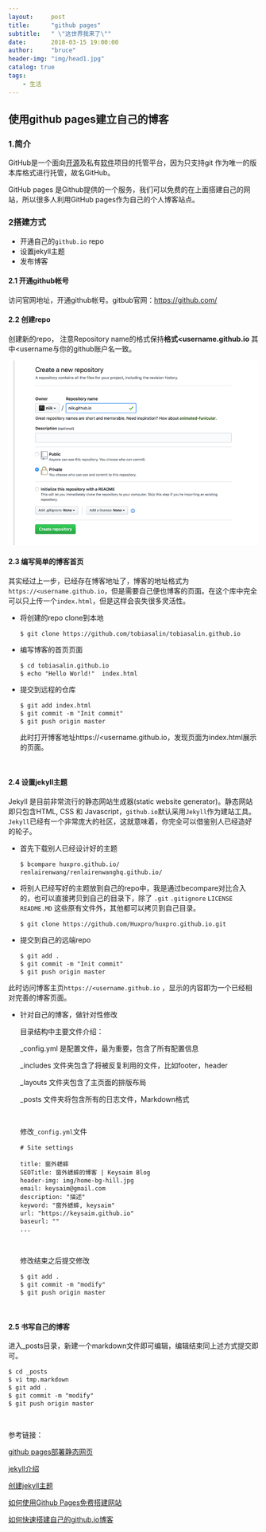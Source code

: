 ```yaml
---
layout:     post
title:      "github pages"
subtitle:   " \"这世界我来了\""
date:       2018-03-15 19:00:00
author:     "bruce"
header-img: "img/head1.jpg"
catalog: true
tags:
    - 生活
---
```


## 使用github pages建立自己的博客  

### 1.简介
GitHub是一个面向[开源](https://baike.baidu.com/item/%E5%BC%80%E6%BA%90/20720669)及私有[软件](https://baike.baidu.com/item/%E8%BD%AF%E4%BB%B6/12053)项目的托管平台，因为只支持git 作为唯一的版本库格式进行托管，故名GitHub。

 GitHub pages 是Github提供的一个服务，我们可以免费的在上面搭建自己的网站，所以很多人利用GitHub pages作为自己的个人博客站点。


### 2搭建方式

 * 开通自己的`github.io` repo
 * 设置jekyll主题
 * 发布博客

#### 2.1 开通github帐号

 访问官网地址，开通github帐号。gitbub官网：https://github.com/

#### 2.2 创建repo

 创建新的repo， 注意Repository name的格式保持**格式<username.github.io** 其中<username与你的github账户名一致。

 

 ![](../img/2018-03-16-create-blog/user-repo@2x.png)

#### 2.3 编写简单的博客首页

 其实经过上一步，已经存在博客地址了，博客的地址格式为`https://<username.github.io`，但是需要自己便也博客的页面。在这个库中完全可以只上传一个`index.html`，但是这样会丧失很多灵活性。

 * 将创建的repo clone到本地

   ```
   $ git clone https://github.com/tobiasalin/tobiasalin.github.io
   ```

 * 编写博客的首页页面

   ```
   $ cd tobiasalin.github.io
   $ echo "Hello World!"  index.html
   ```

 * 提交到远程的仓库

   ```
   $ git add index.html
   $ git commit -m "Init commit"
   $ git push origin master
   ```

   此时打开博客地址https://<username.github.io，发现页面为index.html展示的页面。

   ​

#### 2.4 设置jekyll主题 

 Jekyll 是目前非常流行的静态网站生成器(static website generator)。静态网站即只包含HTML, CSS 和 Javascript，`github.io`默认采用`Jekyll`作为建站工具。`Jekyll`已经有一个非常庞大的社区，这就意味着，你完全可以借鉴别人已经造好的轮子。

 * 首先下载别人已经设计好的主题

   ```
   $ bcompare huxpro.github.io/ renlairenwang/renlairenwanghq.github.io/
   ```

 * 将别人已经写好的主题放到自己的repo中，我是通过becompare对比合入的，也可以直接拷贝到自己的目录下，除了 `.git` `.gitignore` `LICENSE`  `README.MD` 这些原有文件外，其他都可以拷贝到自己目录。

   ```
   $ git clone https://github.com/Huxpro/huxpro.github.io.git
   ```

 * 提交到自己的远端repo

   ```
   $ git add .
   $ git commit -m "Init commit"
   $ git push origin master
   ```

 此时访问博客主页`https://<username.github.io` ，显示的内容即为一个已经相对完善的博客页面。

 * 针对自己的博客，做针对性修改

   目录结构中主要文件介绍：

   _config.yml 是配置文件，最为重要，包含了所有配置信息

   _includes 文件夹包含了将被反复利用的文件，比如footer，header

   _layouts 文件夹包含了主页面的排版布局

   _posts 文件夹将包含所有的日志文件，Markdown格式

   ​

   修改`_config.yml`文件

   ```
   # Site settings

   title: 窗外蟋蟀
   SEOTitle: 窗外蟋蟀的博客 | Keysaim Blog
   header-img: img/home-bg-hill.jpg
   email: keysaim@gmail.com
   description: "描述"
   keyword: "窗外蟋蟀, keysaim"
   url: "https://keysaim.github.io"
   baseurl: ""
   ...
   ```

   ​

   修改结束之后提交修改

   ```
   $ git add .
   $ git commit -m "modify"
   $ git push origin master
   ```

   ​

#### 2.5 书写自己的博客

   进入_posts目录，新建一个markdown文件即可编辑，编辑结束同上述方式提交即可。

   ```
   $ cd _posts
   $ vi tmp.markdown
   $ git add .
   $ git commit -m "modify"
   $ git push origin master
   ```

   ​

参考链接：

[github pages部署静态网页](http://www.cnblogs.com/JsonShare/p/5522473.html)    

[jekyll介绍](https://www.jianshu.com/p/3f355c7872d5) 

[创建jekyll主题](http://blog.csdn.net/garfielder007/article/details/50224513)

[如何使用Github Pages免费搭建网站](https://www.jianshu.com/p/6cabb41495c8)

[如何快速搭建自己的github.io博客](http://blog.csdn.net/Walkerhau/article/details/77394659)



